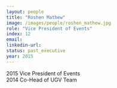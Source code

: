 ```yaml
---
layout: people
title: "Roshen Mathew"
image: /images/people/roshen_mathew.jpg
role: "Vice President of Events"
index: 12
email:
linkedin-url:
status: past_executive
year: 2015
---
```

2015 Vice President of Events
<br>2014 Co-Head of UGV Team

